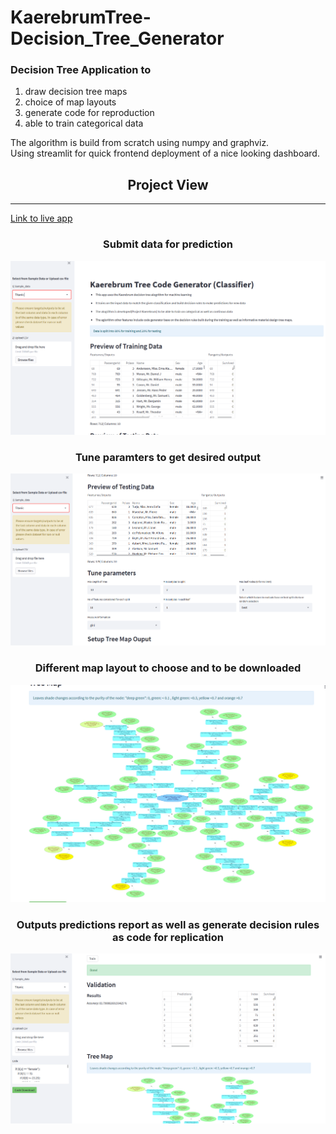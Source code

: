 # KaerebrumTree-Decision_Tree_Generator
### Decision Tree Application to 
1.  draw decision tree maps 
2.  choice of map layouts
3.  generate code for reproduction
4.  able to train categorical data


The algorithm is build from scratch using numpy and graphviz.\
Using streamlit for quick frontend deployment of a nice looking dashboard.

<h2 align="center">Project View</h2>

***
[Link to live app](https://kaerubrumtree.herokuapp.com/)


<h3 align="center"> Submit data for prediction </h3>

![alt text](Tree_data.PNG "data")

<h3 align="center"> Tune paramters to get desired output </h3>

![alt text](tree_params.PNG "params")

<h3 align="center"> Different map layout to choose and to be downloaded </h3>

![alt text](Tree_map.PNG "map")

<h3 align="center"> Outputs predictions report as well as generate decision rules as code for replication  </h3>

![alt text](tree_report.PNG "report")


